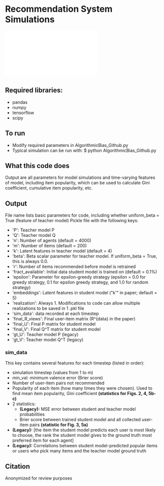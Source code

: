 # Recommendation System Simulations
![Framework](./figures/Framework.pdf)
## Required libraries:
- pandas
- numpy
- tensorflow
- scipy

## To run
- Modify required parameters in AlgorithmicBias_Github.py
- Typical simulation can be run with:
$ python AlgorithmicBias_Github.py 

## What this code does
Output are all parameters for model simulations and time-varying features of model, including item popularity, which can be used to calculate Gini coefficient, cumulative item popularity, etc.

## Output
File name lists basic parameters for code, including whether uniform_beta = True (feature of teacher model)
Pickle file with the following keys:
- 'P': Teacher model P
- 'Q': Teacher model Q
- 'n': Number of agents (default = 4000)
- 'm': Number of items (default = 200)
- 'k': Latent features in teacher model (default = 4)
- 'beta': Beta scalar parameter for teacher model. If uniform_beta = True, this is always 0.0. 
- 'r': Number of items recommended before model is retrained
- 'fract_available': Initial data student model is trained on (default = 0.1%)
- 'epsilon': Parameter for epsilon-greedy strategy (epsilon = 0.0 for greedy strategy, 0.1 for epsilon greedy strategy, and 1.0 for random strategy)
- 'embeddings': Latent features in student model ("k'" in paper; default = 5)
- 'realization': Always 1. Modifications to code can allow multiple realizations to be saved in 1 .pkl file
- 'sim_data': data recorded at each timestep
- 'final_R_views': Final user-item matrix (R^{data} in the paper)
- 'final_U': Final P matrix for student model
- 'final_V': Final Q^T matrix for student model
- 'gt_U': Teacher model P (legacy)
- 'gt_V': Teacher model Q^T (legacy)

### sim_data 
This key contains several features for each timestep (listed in order):

- simulation timestep (values from 1 to m)
- min_val: minimum valence error (Brier score)
- Number of user-item pairs not recommended
- Popularity of each item (how many times they were chosen). Used to find mean item popularity, Gini coefficient **(statistics for Figs. 2, 4, 5b-c)**
- 2 statistics:
    - **(Legacy):** MSE error between student and teacher model probabilities
    - Brier score between trained student model and all collected user-item pairs **(statistic for Fig. 3, 5a)**
- **(Legacy):** [the item the student model predicts each user is most likely to choose, the rank the student model gives to the ground truth most preferred item for each agent]
- **(Legacy):** Correlations between student model-predicted popular items or users who pick many items and the teacher model ground truth

## Citation
Anonymized for review purposes
